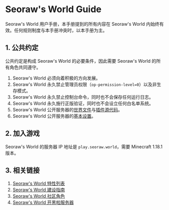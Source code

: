# Seoraw's World Guide
Seoraw's World 用户手册，本手册提到的所有内容在 Seoraw's World 内始终有效。任何规则制度与本手册冲突时，以本手册为主。

## 1. 公共约定

公共约定是构成 Seoraw's World 的必要条件，因此需要 Seoraw's World 的所有角色共同遵守。

1. Seoraw's World 必须向着积极的方向发展。
2. Seoraw's World 永久禁止管理员权限（`op-permission-level=0`）以及非生存模式。
3. Seoraw's World 永久禁止控制台命令，同时也不会保存任何运行日志。
4. Seoraw's World 永久施行正版验证，同时也不会设立任何白名单系统。
5. Seoraw's World 公开服务器的[世界文件](http://idc.seoraw.world:32403/backup)与[插件源代码](https://github.com/SeorawWorld)。
6. Seoraw's World 公开服务器的[基本设置](https://github.com/SeorawWorld/SeorawServer)。

## 2. 加入游戏

Seoraw's World 的服务器 IP 地址是 `play.seoraw.world`，需要 Minecraft 1.18.1 版本。

## 3. 相关链接

1. [Seoraw's World 特性列表](https://github.com/SeorawWorld/SeorawGuide/blob/main/features/index.md)
2. [Seoraw's World 建设指南](https://github.com/SeorawWorld/SeorawGuide/blob/main/contribute.md)
3. [Seoraw's World 社区角色](https://github.com/SeorawWorld/SeorawGuide/blob/main/members.md)
4. [Seoraw's World 开黑啦服务器](https://kaihei.seoraw.world)
